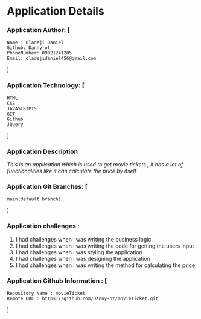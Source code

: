 # Application Details
### Application Author: [
    Name : Oladeji Daniel
    Github: Danny-ot
    PhoneNumber: 09021241205
    Email: oladejidaniel456@gmail.com
]

### Application Technology: [
    HTML
    CSS
    JAVASCRIPTS
    GIT
    Github
    JQuery
]

### Application Description
*This is an application which is used to get movie tickets , it has a lot of functionalities like it can calculate the price by itself*

### Application Git Branches: [
    main(default branch)
]

### Application challenges : 
1. I had challenges when i was writing the business logic.
2. I had challenges when i was writing the code for getting the users input
3. I had challenges when i was styling the application
4. I had challenges when i was designing the application
5. I had challenges when i was writing the method for calculating the price

### Application Github  Information : [
    Repository Name : movieTicket
    Remote URL : https://github.com/Danny-ot/movieTicket.git
]